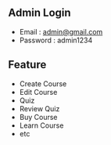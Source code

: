 ## Admin Login
- Email : admin@gmail.com
- Password : admin1234

## Feature
- Create Course
- Edit Course
- Quiz
- Review Quiz
- Buy Course
- Learn Course
- etc
